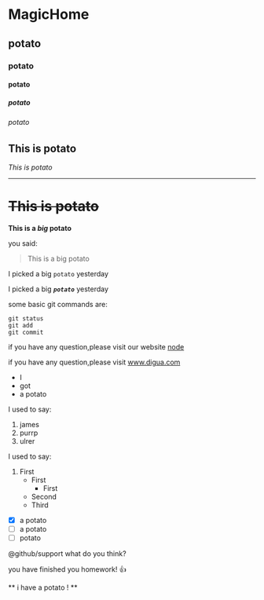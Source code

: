 # MagicHome
## potato
### potato
#### potato
##### potato
###### potato

**This is potato**
---
*This is potato*
***
~~This is potato~~
===
**This is a _big_ potato**

you said:
> This is a big potato

I picked a big `potato` yesterday

I picked a big **_`potato`_** yesterday

some basic git commands are:
```
git status
git add
git commit
```

if you have any question,please visit our website [node](www.digua.com)

if you have any question,please visit www.digua.com

* I
* got
* a potato

I used to say:
1. james
2. purrp
3. ulrer

I used to say:
1. First
   - First
     - First
   - Second
   - Third

- [x] a potato
- [ ] a potato
- [ ] potato

@github/support what do you think?

you have finished you homework! :+1:

\** i have a potato ! \**





















